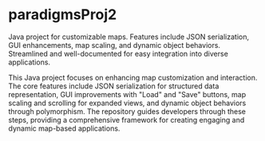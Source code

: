 # paradigmsProj2
Java project for customizable maps. Features include JSON serialization, GUI enhancements, map scaling, and dynamic object behaviors. Streamlined and well-documented for easy integration into diverse applications.

This Java project focuses on enhancing map customization and interaction. The core features include JSON serialization for structured data representation, GUI improvements with "Load" and "Save" buttons, map scaling and scrolling for expanded views, and dynamic object behaviors through polymorphism. The repository guides developers through these steps, providing a comprehensive framework for creating engaging and dynamic map-based applications.
